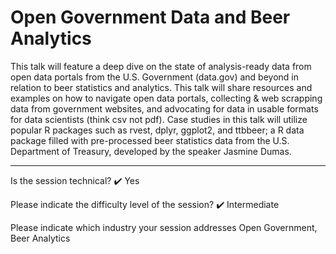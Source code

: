 # Open Government Data and Beer Analytics

This talk will feature a deep dive on the state of analysis-ready data from open data portals from the U.S. Government (data.gov) and beyond in relation to beer statistics and analytics. This talk will share resources and examples on how to navigate open data portals, collecting & web scrapping data from government websites, and advocating for data in usable formats for data scientists (think csv not pdf). Case studies in this talk will utilize popular R packages such as rvest, dplyr, ggplot2, and ttbbeer; a R data package filled with pre-processed beer statistics data from the U.S. Department of Treasury, developed by the speaker Jasmine Dumas.

___ 

Is the session technical? 
:heavy_check_mark: Yes

Please indicate the difficulty level of the session?
:heavy_check_mark: Intermediate

Please indicate which industry your session addresses
Open Government, Beer Analytics

